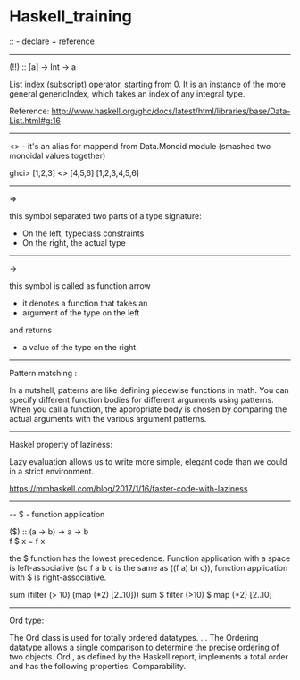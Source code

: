 # Haskell_training


:: - declare + reference

___

(!!) :: [a] -> Int -> a

List index (subscript) operator, starting from 0. It is an instance of the more general genericIndex, which takes an index of any integral type.

Reference: http://www.haskell.org/ghc/docs/latest/html/libraries/base/Data-List.html#g:16
___

<> - it's an alias for mappend from Data.Monoid module (smashed two monoidal values together)

ghci> [1,2,3] <> [4,5,6]
[1,2,3,4,5,6]

____

=> 

this symbol separated two parts of a type signature:
- On the left, typeclass constraints
- On the right, the actual type

____
->

this symbol is called as function arrow
- it denotes a function that takes an 
- argument of the type on the left 

and returns 
- a value of the type on the right.

____
Pattern matching : 

In a nutshell, patterns are like defining piecewise functions in math. You can specify different function bodies for different arguments using patterns. When you call a function, the appropriate body is chosen by comparing the actual arguments with the various argument patterns.

____
Haskel property of laziness:

Lazy evaluation allows us to write more simple, elegant code than we could in a strict environment.

https://mmhaskell.com/blog/2017/1/16/faster-code-with-laziness

____

-- $ - function application

($) :: (a -> b) -> a -> b  
f $ x = f x  

 the $ function has the lowest precedence. Function application with a space is left-associative (so f a b c is the same as ((f a) b) c)), function application with $ is right-associative.
 
 sum (filter (> 10) (map (*2) [2..10]))
 sum $ filter (>10) $ map (*2) [2..10]
 
 ____
 Ord type:
 
 The Ord class is used for totally ordered datatypes. ... The Ordering datatype allows a single comparison to determine the precise ordering of two objects. Ord , as defined by the Haskell report, implements a total order and has the following properties: Comparability.